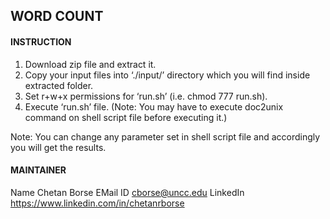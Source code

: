 ## WORD COUNT

#### INSTRUCTION
   1. Download zip file and extract it.
   2. Copy your input files into ‘./input/’ directory which you will find inside extracted folder.
   3. Set r+w+x permissions for ‘run.sh’ (i.e. chmod 777 run.sh).
   4. Execute ‘run.sh’ file. (Note: You may have to execute doc2unix command on shell script file before executing it.)

Note: You can change any parameter set in shell script file and accordingly you will get the results.


#### MAINTAINER
   Name        Chetan Borse
   EMail ID    cborse@uncc.edu
   LinkedIn    https://www.linkedin.com/in/chetanrborse

